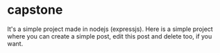 # capstone
 It's a simple project made in nodejs (expressjs). Here is a simple project where you can create a simple post, edit this post  and delete too, if you want.
